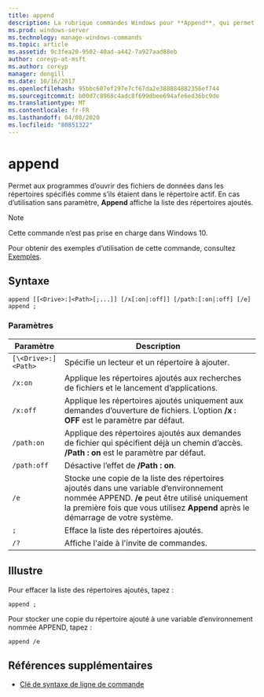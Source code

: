 ```yaml
---
title: append
description: La rubrique commandes Windows pour **Append**, qui permet aux programmes d’ouvrir des fichiers de données dans les répertoires spécifiés, comme s’ils étaient dans le répertoire actif.
ms.prod: windows-server
ms.technology: manage-windows-commands
ms.topic: article
ms.assetid: 9c3fea20-9502-40ad-a442-7a927aad88eb
author: coreyp-at-msft
ms.author: coreyp
manager: dongill
ms.date: 10/16/2017
ms.openlocfilehash: 95bbc607ef297e7cf67da2e388884882356ef744
ms.sourcegitcommit: b00d7c8968c4adc8f699dbee694afe6ed36bc9de
ms.translationtype: MT
ms.contentlocale: fr-FR
ms.lasthandoff: 04/08/2020
ms.locfileid: "80851322"
---
```

# <a name="append"></a>append

Permet aux programmes d’ouvrir des fichiers de données dans les répertoires spécifiés comme s’ils étaient dans le répertoire actif. En cas d’utilisation sans paramètre, **Append** affiche la liste des répertoires ajoutés.

> [!NOTE]
> Cette commande n’est pas prise en charge dans Windows 10.

Pour obtenir des exemples d’utilisation de cette commande, consultez [Exemples](#BKMK_examples).

## <a name="syntax"></a>Syntaxe

```
append [[<Drive>:]<Path>[;...]] [/x[:on|:off]] [/path:[:on|:off] [/e] 
append ;
```

### <a name="parameters"></a>Paramètres

| Paramètre | Description |
| --------- | ----------- |
| `[\<Drive>:]<Path>` | Spécifie un lecteur et un répertoire à ajouter. |
| `/x:on` | Applique les répertoires ajoutés aux recherches de fichiers et le lancement d’applications. |
| `/x:off` | Applique les répertoires ajoutés uniquement aux demandes d’ouverture de fichiers. L’option **/x : OFF** est le paramètre par défaut. |
| `/path:on` | Applique des répertoires ajoutés aux demandes de fichier qui spécifient déjà un chemin d’accès. **/Path : on** est le paramètre par défaut. |
| `/path:off` | Désactive l’effet de **/Path : on**. |
| `/e` | Stocke une copie de la liste des répertoires ajoutés dans une variable d’environnement nommée APPEND. **/e** peut être utilisé uniquement la première fois que vous utilisez **Append** après le démarrage de votre système. |
| `;` | Efface la liste des répertoires ajoutés. |
| `/?` | Affiche l'aide à l'invite de commandes. |

## <a name="examples"></a><a name=BKMK_examples></a>Illustre

Pour effacer la liste des répertoires ajoutés, tapez :

```
append ;
```

Pour stocker une copie du répertoire ajouté à une variable d’environnement nommée APPEND, tapez :

```
append /e
```

## <a name="additional-references"></a>Références supplémentaires

- [Clé de syntaxe de ligne de commande](command-line-syntax-key.md)
